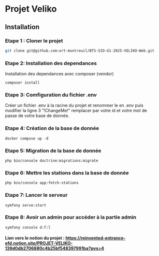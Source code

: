 # Projet Veliko
## Installation
### Etape 1 : Cloner le projet
```bash
git clone git@github.com:ort-montreuil/BTS-SIO-G1-2025-VELIKO-Web.git
```
### Etape 2: Installation des dependances
Installation des dependances avec composer (vendor)
```
composer install
```
### Etape 3: Comfiguration du fichier .env
Créer un fichier .env à la racine du projet et renommer le en .env puis modifier la ligne 3 "!ChangeMe!" remplacer par votre id et votre mot de passe de votre base de donnée.
### Etape 4: Création de la base de donnée
````
docker compose up -d
````
### Etape 5: Migration de la base de donnée
````
php bin/console doctrine:migrations:migrate
````

### Etape 6: Mettre les stations dans la base de donnée
````
php bin/console app:fetch-stations  
````
### Etape 7: Lancer le serveur
````
symfony serve:start
````
### Etape 8: Avoir un admin pour accéder à la partie admin
````
symfony console d:f:l
````
#### Lien vers le notion du projet : https://reinvented-entrance-efd.notion.site/PROJET-VELIKO-139d0db2706880c4b25bf548397991ba?pvs=4
